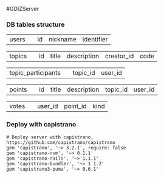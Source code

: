 #GDIZServer 

### DB tables structure
<table>
	<td> users </td> 
	<td></td> 
	<td> id </td> 
	<td> nickname </td>
	<td> identifier </td>
</table>
<table>
	<td> topics </td>
	<td></td>
	<td> id </td>
	<td> title </td> 
  <td> description </td> 
  <td> creator_id </td> 
  <td> code </td>
</table>
<table>
  <td> topic_participants </td>
  <td></td>
  <td> topic_id </td> 
  <td> user_id </td>
</table>
<table>
	<td> points </td>
	<td></td>
	<td> id </td>
	<td> title </td>
	<td> description </td>
	<td> topic_id </td>
	<td> user_id </td>
</table>
<table>
	<td> votes </td>
	<td></td>
	<td> user_id </td> 
	<td> point_id </td>
	<td> kind </td> 
</table>


### Deploy with capistrano
```
# Deploy server with capistrano, https://github.com/capistrano/capistrano
gem 'capistrano', '~> 3.2.1', require: false
gem 'capistrano-rvm', '~> 0.1.1'
gem 'capistrano-rails', '~> 1.1.1'
gem 'capistrano-bundler', '~> 1.1.2'
gem 'capistrano3-puma', '~> 0.6.1'
```
